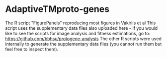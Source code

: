 # AdaptiveTMproto-genes
The R script "FigurePanels" reproducing most figures in Vakirlis et al
This script uses the supplementary data files also uploaded here - 
If you would like to see the scripts for image analysis and fitness estimations, go to: https://github.com/bbhsu/protogene-analysis 
The other R scripts were used internally to generate the supplementary data files (you cannot run them but feel free to inspect them).
